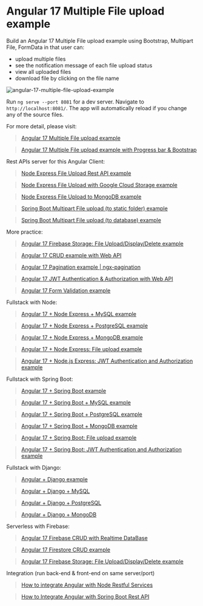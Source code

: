 # Angular 17 Multiple File upload example

Build an Angular 17 Multiple File upload example using Bootstrap, Multipart File, FormData in that user can:
- upload multiple files
- see the notification message of each file upload status
- view all uploaded files
- download file by clicking on the file name

![angular-17-multiple-file-upload-example](angular-17-multiple-file-upload-example.png)

Run `ng serve --port 8081` for a dev server. Navigate to `http://localhost:8081/`. The app will automatically reload if you change any of the source files.

For more detail, please visit:
> [Angular 17 Multiple File upload example](https://www.bezkoder.com/angular-17-multiple-file-upload/)

> [Angular 17 Multiple File upload example with Progress bar & Bootstrap](https://www.bezkoder.com/angular-17-multiple-file-upload-progress-bar/)

Rest APIs server for this Angular Client:
> [Node Express File Upload Rest API example](https://www.bezkoder.com/node-js-express-file-upload/)

> [Node Express File Upload with Google Cloud Storage example](https://www.bezkoder.com/google-cloud-storage-nodejs-upload-file/)

> [Node Express File Upload to MongoDB example](https://www.bezkoder.com/node-js-upload-store-images-mongodb/)

> [Spring Boot Multipart File upload (to static folder) example](https://www.bezkoder.com/spring-boot-file-upload/)

> [Spring Boot Multipart File upload (to database) example](https://www.bezkoder.com/spring-boot-upload-file-database/)

More practice:
> [Angular 17 Firebase Storage: File Upload/Display/Delete example](https://www.bezkoder.com/angular-17-firebase-storage/)

> [Angular 17 CRUD example with Web API](https://www.bezkoder.com/angular-17-crud-example/)

> [Angular 17 Pagination example | ngx-pagination](https://www.bezkoder.com/angular-17-pagination-ngx/)

> [Angular 17 JWT Authentication & Authorization with Web API](https://www.bezkoder.com/angular-17-jwt-auth/)

> [Angular 17 Form Validation example](https://www.bezkoder.com/angular-17-form-validation/)

Fullstack with Node:
> [Angular 17 + Node Express + MySQL example](https://www.bezkoder.com/angular-17-node-js-express-mysql/)

> [Angular 17 + Node Express + PostgreSQL example](https://www.bezkoder.com/angular-17-node-js-express-postgresql/)

> [Angular 17 + Node Express + MongoDB example](https://www.bezkoder.com/angular-17-node-js-express-mongodb/)

> [Angular 17 + Node Express: File upload example](https://www.bezkoder.com/angular-17-node-express-file-upload/)

> [Angular 17 + Node.js Express: JWT Authentication and Authorization example](https://www.bezkoder.com/node-js-angular-17-jwt-auth/)

Fullstack with Spring Boot:
> [Angular 17 + Spring Boot example](https://www.bezkoder.com/spring-boot-angular-17-crud/)

> [Angular 17 + Spring Boot + MySQL example](https://www.bezkoder.com/spring-boot-angular-17-mysql/)

> [Angular 17 + Spring Boot + PostgreSQL example](https://www.bezkoder.com/spring-boot-angular-17-postgresql/)

> [Angular 17 + Spring Boot + MongoDB example](https://www.bezkoder.com/spring-boot-angular-17-mongodb/)

> [Angular 17 + Spring Boot: File upload example](https://www.bezkoder.com/angular-17-spring-boot-file-upload/)

> [Angular 17 + Spring Boot: JWT Authentication and Authorization example](https://www.bezkoder.com/angular-17-spring-boot-jwt-auth/)

Fullstack with Django:
> [Angular + Django example](https://www.bezkoder.com/django-angular-13-crud-rest-framework/)

> [Angular + Django + MySQL](https://www.bezkoder.com/django-angular-mysql/)

> [Angular + Django + PostgreSQL](https://www.bezkoder.com/django-angular-postgresql/)

> [Angular + Django + MongoDB](https://www.bezkoder.com/django-angular-mongodb/)

Serverless with Firebase:
> [Angular 17 Firebase CRUD with Realtime DataBase](https://www.bezkoder.com/angular-17-firebase-crud/)

> [Angular 17 Firestore CRUD example](https://www.bezkoder.com/angular-17-firestore-crud/)

> [Angular 17 Firebase Storage: File Upload/Display/Delete example](https://www.bezkoder.com/angular-17-firebase-storage/)

Integration (run back-end & front-end on same server/port)
> [How to integrate Angular with Node Restful Services](https://www.bezkoder.com/integrate-angular-12-node-js/)

> [How to Integrate Angular with Spring Boot Rest API](https://www.bezkoder.com/integrate-angular-12-spring-boot/)